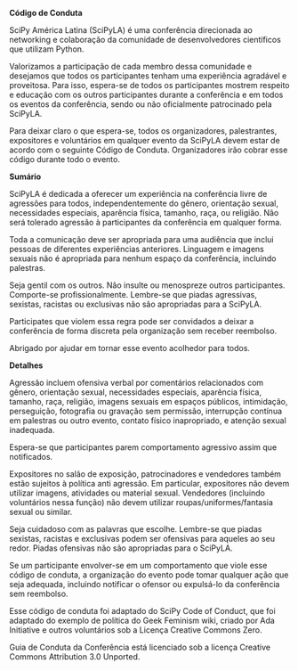 **Código de Conduta**

SciPy América Latina (SciPyLA) é uma conferência direcionada ao networking
e colaboração da comunidade de desenvolvedores científicos que utilizam Python.

Valorizamos a participação de cada membro dessa comunidade e desejamos que todos
os participantes tenham uma experiência agradável e proveitosa. Para isso,
espera-se de todos os participantes mostrem respeito e educação com os outros
participantes durante a conferência e em todos os eventos da conferência,
sendo ou não oficialmente patrocinado pela SciPyLA.

Para deixar claro o que espera-se, todos os organizadores, palestrantes,
expositores e voluntários em qualquer evento da SciPyLA devem estar de acordo
com o seguinte Código de Conduta. Organizadores irão cobrar esse código durante
todo o evento.

**Sumário**

SciPyLA é dedicada a oferecer um experiência na conferência livre de agressões
para todos, independentemente do gênero, orientação sexual, necessidades
especiais, aparência física, tamanho, raça, ou religião. Não será tolerado
agressão à participantes da conferência em qualquer forma.

Toda a comunicação deve ser apropriada para uma audiência
que inclui pessoas de diferentes experiências anteriores.
Linguagem e imagens sexuais não é apropriada para nenhum espaço da conferência,
incluindo palestras.

Seja gentil com os outros. Não insulte ou menospreze outros participantes.
Comporte-se profissionalmente. Lembre-se que piadas agressivas, sexistas,
racistas ou exclusivas não são apropriadas para a SciPyLA.

Participates que violem essa regra pode ser convidados a deixar a conferência
de forma discreta pela organização sem receber reembolso.

Abrigado por ajudar em tornar esse evento acolhedor para todos.

**Detalhes**

Agressão incluem ofensiva verbal por comentários relacionados com
gênero, orientação sexual, necessidades especiais, aparência física,
tamanho, raça, religião, imagens sexuais em espaços públicos,
intimidação, perseguição, fotografia ou gravação sem permissão,
interrupção contínua em palestras ou outro evento,
contato físico inapropriado, e atenção sexual inadequada.

Espera-se que participantes parem comportamento agressivo
assim que notificados.

Expositores no salão de exposição, patrocinadores e vendedores
também estão sujeitos à política anti agressão.
Em particular, expositores não devem utilizar imagens, atividades ou material
sexual. Vendedores (incluindo voluntários nessa função) não devem utilizar
roupas/uniformes/fantasia sexual ou similar.

Seja cuidadoso com as palavras que escolhe.
Lembre-se que piadas sexistas, racistas e exclusivas
podem ser ofensivas para aqueles ao seu redor.
Piadas ofensivas não são apropriadas para o SciPyLA.

Se um participante envolver-se em um comportamento que viole esse código de conduta,
a organização do evento pode tomar qualquer ação que seja adequada,
incluindo notificar o ofensor ou expulsá-lo da conferência sem reembolso.

Esse código de conduta foi adaptado do SciPy Code of Conduct,
que foi adaptado do exemplo de política do Geek Feminism wiki,
criado por Ada Initiative e outros voluntários
sob a Licença Creative Commons Zero.

Guia de Conduta da Conferência está licenciado sob
a licença Creative Commons Attribution 3.0 Unported.
